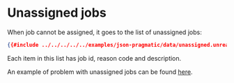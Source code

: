 # Unassigned jobs

When job cannot be assigned, it goes to the list of unassigned jobs:

```json
{{#include ../../../../../examples/json-pragmatic/data/unassigned.unreachable.solution.json:114:124}}
```

Each item in this list has job id, reason code and description.

An example of problem with unassigned jobs can be found [here](../../../examples/pragmatic/unassigned.md).
